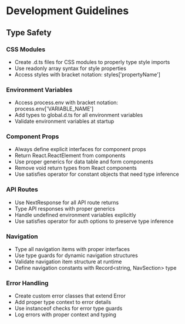 # Development Guidelines

## Type Safety

### CSS Modules
- Create .d.ts files for CSS modules to properly type style imports
- Use readonly array syntax for style properties
- Access styles with bracket notation: styles['propertyName']

### Environment Variables
- Access process.env with bracket notation: process.env['VARIABLE_NAME']
- Add types to global.d.ts for all environment variables
- Validate environment variables at startup

### Component Props
- Always define explicit interfaces for component props
- Return React.ReactElement from components
- Use proper generics for data table and form components
- Remove void return types from React components
- Use satisfies operator for constant objects that need type inference

### API Routes
- Use NextResponse for all API route returns
- Type API responses with proper generics
- Handle undefined environment variables explicitly
- Use satisfies operator for auth options to preserve type inference

### Navigation
- Type all navigation items with proper interfaces
- Use type guards for dynamic navigation structures
- Validate navigation item structure at runtime
- Define navigation constants with Record<string, NavSection> type

### Error Handling
- Create custom error classes that extend Error
- Add proper type context to error details
- Use instanceof checks for error type guards
- Log errors with proper context and typing

